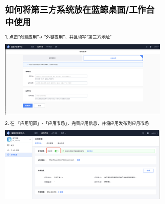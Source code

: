 # 如何将第三方系统放在蓝鲸桌面/工作台中使用

1\. 点击“创建应用”-> “外链应用”，并且填写“第三方地址”

![创建第三方应用](../../assets/paas3/third_app_create.png)

2\. 在 「应用配置」-「应用市场」，完善应用信息，并将应用发布到应用市场

![发布第三方应用](../../assets/paas3/third_app_deploy.png)
